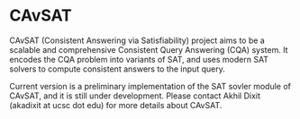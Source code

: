 # CAvSAT

CAvSAT (Consistent Answering via Satisfiability) project aims to be a scalable and comprehensive Consistent Query Answering (CQA) system. It encodes the CQA problem into variants of SAT, and uses modern SAT solvers to compute consistent answers to the input query.

Current version is a preliminary implementation of the SAT sovler module of CAvSAT, and it is still under development. Please contact Akhil Dixit (akadixit at ucsc dot edu) for more details about CAvSAT.
